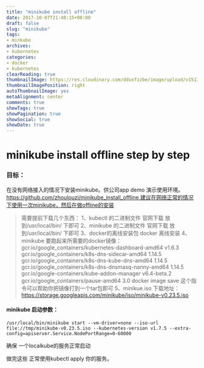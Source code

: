 ```yaml
---
title: "minikube install offline"
date: 2017-10-07T21:48:15+08:00
draft: false
slug: "minikube"
tags:
- minkube
archives:
- kubernetes
categories:
- docker
- kubernetes
clearReading: true
thumbnailImage: https://res.cloudinary.com/ddvxfzzbe/image/upload/v1513355321/Real_gaggav.png
thumbnailImagePosition: right
autoThumbnailImage: yes
metaAlignment: center
comments: true
showTags: true
showPagination: true
showSocial: true
showDate: true
---
```


# minikube install offline step by step
### 目标：
在没有网络接入的情况下安装minikube。供公司app demo 演示使用环境。
https://github.com/zhoulouzi/minikube_install_offline,建议在网络正常的情况下使用一次minikube，然后在做offline的安装

> 需要提前下载几个东西：
>     1、kubectl 的二进制文件 官网下载 放到/usr/local/bin/ 下即可
>     2、minikube 的二进制文件 官网下载 放到/usr/local/bin/ 下即可
>     3、docker的离线安装包 docker 离线安装
>     4、minikube 要跑起来所需要的docker镜像：
>  gcr.io/google_containers/kubernetes-dashboard-amd64    v1.6.3
>     gcr.io/google_containers/k8s-dns-sidecar-amd64         1.14.5
>     gcr.io/google_containers/k8s-dns-kube-dns-amd64        1.14.5
>     gcr.io/google_containers/k8s-dns-dnsmasq-nanny-amd64   1.14.5
>     gcr.io/google-containers/kube-addon-manager            v6.4-beta.2
>     gcr.io/google_containers/pause-amd64                   3.0
docker image save 这个指令可以帮助你把镜像打到一个tar包即可
> 5、minikue.iso
> 下载地址：https://storage.googleapis.com/minikube/iso/minikube-v0.23.5.iso

#### minikube 启动参数：

    /usr/local/bin/minikube start --vm-driver=none --iso-url file://tmp/minikube-v0.23.5.iso --kubernetes-version v1.7.5 --extra-config=apiserver.Service.NodePortRange=0-60000

确保 一个localkube的服务正常启动

做完这些 正常使用kubectl apply 你的服务。
